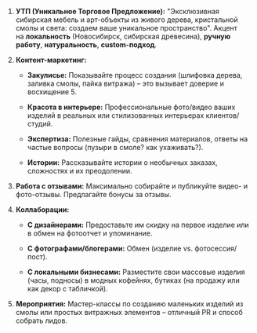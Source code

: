 1. **УТП (Уникальное Торговое Предложение):** "Эксклюзивная сибирская мебель и арт-объекты из живого дерева, кристальной смолы и света: создаем ваше уникальное пространство". Акцент на **локальность** (Новосибирск, сибирская древесина), **ручную работу**, **натуральность**, **custom-подход**.
    
2. **Контент-маркетинг:**
    
    - **Закулисье:** Показывайте процесс создания (шлифовка дерева, заливка смолы, пайка витража) – это вызывает доверие и восхищение 5.
        
    - **Красота в интерьере:** Профессиональные фото/видео ваших изделий в реальных или стилизованных интерьерах клиентов/студий.
        
    - **Экспертиза:** Полезные гайды, сравнения материалов, ответы на частые вопросы (пузыри в смоле? как ухаживать?).
        
    - **Истории:** Рассказывайте истории о необычных заказах, сложностях и их преодолении.
        
3. **Работа с отзывами:** Максимально собирайте и публикуйте видео- и фото-отзывы. Предлагайте бонусы за отзывы.
    
4. **Коллаборации:**
    
    - **С дизайнерами:** Предоставьте им скидку на первое изделие или в обмен на фотоотчет и упоминание.
        
    - **С фотографами/блогерами:** Обмен (изделие vs. фотосессия/пост).
        
    - **С локальными бизнесами:** Разместите свои массовые изделия (часы, подносы) в модных кофейнях, бутиках (на продажу или как декор с табличкой).
        
5. **Мероприятия:** Мастер-классы по созданию маленьких изделий из смолы или простых витражных элементов – отличный PR и способ собрать лидов.